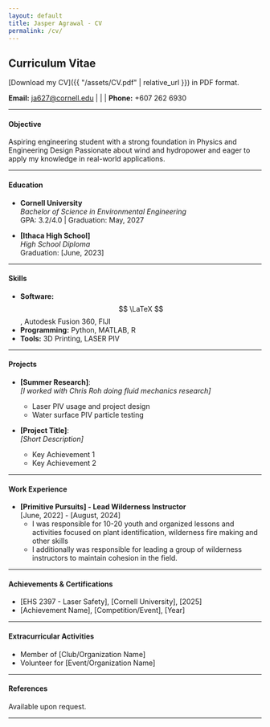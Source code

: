 ```yaml
---
layout: default
title: Jasper Agrawal - CV
permalink: /cv/
---
```

## Curriculum Vitae
<link rel="stylesheet" href="https://cdn.jsdelivr.net/npm/katex@0.16.0/dist/katex.min.css" integrity="sha384-..." crossorigin="anonymous">
<script defer src="https://cdn.jsdelivr.net/npm/katex@0.16.0/dist/katex.min.js" integrity="sha384-..." crossorigin="anonymous"></script>
<script defer src="https://cdn.jsdelivr.net/npm/katex@0.16.0/dist/contrib/auto-render.min.js" integrity="sha384-..." crossorigin="anonymous"
    onload="renderMathInElement(document.body);"></script>

[Download my CV]({{ "/assets/CV.pdf" | relative_url }}) in PDF format.


**Email:** [ja627@cornell.edu](mailto:ja627@cornell.edu) | | | **Phone:** +607 262 6930

---

#### Objective
Aspiring engineering student with a strong foundation in Physics and Engineering Design Passionate about wind and hydropower and eager to apply my knowledge in real-world applications.

---

#### Education
- **Cornell University**  
  *Bachelor of Science in Environmental Engineering*  
  GPA: 3.2/4.0 | Graduation: May, 2027

- **[Ithaca High School]**  
  *High School Diploma*  
  Graduation: [June, 2023]

---

#### Skills
- **Software:** $$ \LaTeX $$, Autodesk Fusion 360, FIJI
- **Programming:** Python, MATLAB, R
- **Tools:** 3D Printing, LASER PIV

---

#### Projects
- **[Summer Research]**:  
  *[I worked with Chris Roh doing fluid mechanics research]*  
  - Laser PIV usage and project design
  - Water surface PIV particle testing

- **[Project Title]**:  
  *[Short Description]*  
  - Key Achievement 1  
  - Key Achievement 2  

---

#### Work Experience
- **[Primitive Pursuits] - Lead Wilderness Instructor**  
  [June, 2022] - [August, 2024]  
  - I was responsible for 10-20 youth and organized lessons and activities focused on plant identification, wilderness fire making and other skills
  - I additionally was responsible for leading a group of wilderness instructors to maintain cohesion in the field.  

---

#### Achievements & Certifications
- [EHS 2397 - Laser Safety], [Cornell University], [2025]  
- [Achievement Name], [Competition/Event], [Year]  

---

#### Extracurricular Activities
- Member of [Club/Organization Name]  
- Volunteer for [Event/Organization Name]  

---

#### References
Available upon request.

---

